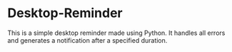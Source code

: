 # Desktop-Reminder
This is a simple desktop reminder made using Python. It handles all errors and generates a notification after a specified duration.
